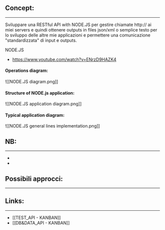 ## Concept: 
---
Sviluppare una RESTful API with NODE.JS per gestire chiamate http:// ai miei servers e quindi ottenere outputs in files json/xml o semplice testo per lo sviluppo delle altre mie applicazioni e permettere una comunicazione "standardizzata" di input e outputs.

NODE.JS
- https://www.youtube.com/watch?v=ENrzD9HAZK4

#### Operations diagram:

![[NODE.JS diagram.png]]
#### Structure of NODE.js application:

![[NODE.JS application diagram.png]]
#### Typical application diagram:

![[NODE.JS general lines implementation.png]]
## NB:
---
- 
- 

## Possibili approcci:
---


## Links:
---
- [[TEST_API - KANBAN]]
- [[DB&DATA_API - KANBAN]]
